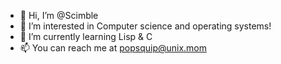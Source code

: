 - 👋 Hi, I’m @Scimble
- 👀 I’m interested in Computer science and operating systems!
- 🌱 I’m currently learning Lisp & C
- 📫 You can reach me at [popsquip@unix.mom](mailto:popsquip@unix.mom)

<!---
Scimble/Scimble is a ✨ special ✨ repository because its `README.md` (this file) appears on your GitHub profile.
You can click the Preview link to take a look at your changes.
--->
